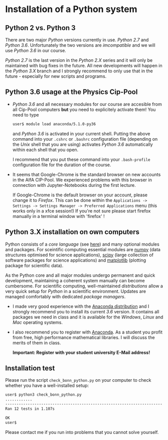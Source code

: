# Installation of a Python system

## Python 2 vs. Python 3
There are two major *Python* versions currently in use. *Python 2.7* and
*Python 3.6*. Unfortunately the two versions are *imcompatible* and
we will use *Python 3.6* in our course.

*Python 2.7* is the last version in the *Python 2.X* series and it
will only be maintained with bug fixes in the future. All new
developments will happen in the *Python 3.X* branch and I strongly
recommend to only use that in the future - especially for new scripts
and programs.

## Python 3.6 usage at the Physics Cip-Pool
- *Python 3.6* and all necessary modules for our course are accesible from all
  Cip-Pool computers **but** you need to
  explicitely activate them! You need to type

  ```bash
  user$ module load anaconda/5.1.0-py36
  ```

  and *Python 3.6* is activated in your current shell. Putting the above command
  into your `.cshrc` or `.bashrc` configuration file (depending on the *Unix*
  shell that you are using) activates *Python 3.6* automatically within each
  shell that you open.


  I recommend that you put these command into your `.bash-profile` configuration file
  for the duration of the course.

- It seems that Google-Chrome is the standard browser on new accounts in the
  AIfA CIP-Pool. We experienced problems with this browser in connection
  with Jupyter-Notebooks during the first lecture.

  If Google-Chrome is the default browser on your account, please change
  it to *Firefox*. This can be done within the
  ```Applications -> Settings -> Settings Manager -> Preferred Applications```
  menu (this works only in a xfce session!)
  If you're not sure please start firefox manually in a terminal window with 'firefox' !

## Python 3.X installation on own computers
Python consists of a *core language* (see
[here](https://www.python.org/)) and many optional modules and
packages. For sceintific computing essential modules are
[numpy](http://www.numpy.org/) (data structures optimised for science
applications), [scipy](https://www.scipy.org/) (large collection of
software packages for science applications) and
[matplotlib](http://matplotlib.org/) (plotting package for scientific
data).

As the Python core and all major modules undergo permanent and quick
development, maintaining a coherent system manually can become
cumbersome. For scientific computing, well-maintained *distributions*
allow a very quick setup for *Python* in a scientific environment.
Updates are managed comfortably with dedicated *package managers*.

- I made very good experience with the [Anaconda
  distribution](https://www.continuum.io/) and I strongly recommend you
  to install its current *3.6* version. It contains all packages we need in
  class and it is available for the *Windows*, *Linux* and *Mac* operating
  systems.

- I also recommend you to register with [Anaconda](https://anaconda.org/).
  As a student you profit from free, high performance mathematical libraries.
  I will discuss the merits of them in class.

  **Important: Register with your student university E-Mail address!**

## Installation test
Please run the script ```check_bonn_python.py``` on your computer to
check whether you have a well-installed setup:

```bash
user$ python3 check_bonn_python.py
............
----------------------------------------------------------------------
Ran 12 tests in 1.107s

OK
user$
```
Please contact me if you run into problems that you cannot solve yourself.

